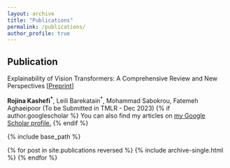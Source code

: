 ```yaml
---
layout: archive
title: "Publications"
permalink: /publications/
author_profile: true
---
```

## Publication

Explainability of Vision Transformers: A Comprehensive Review and New Perspectives [[Preprint](https://arxiv.org/abs/2311.06786)]

**Rojina Kashefi<sup>*</sup>**, Leili Barekatain<sup>*</sup>, Mohammad Sabokrou, Fatemeh Aghaeipoor (To be Submitted in TMLR - Dec 2023)
{% if author.googlescholar %}
  You can also find my articles on <u><a href="https://scholar.google.com/citations?user=dH-0GtkAAAAJ&hl=en">my Google Scholar profile</a>.</u>
{% endif %}

{% include base_path %}

{% for post in site.publications reversed %}
  {% include archive-single.html %}
{% endfor %}
